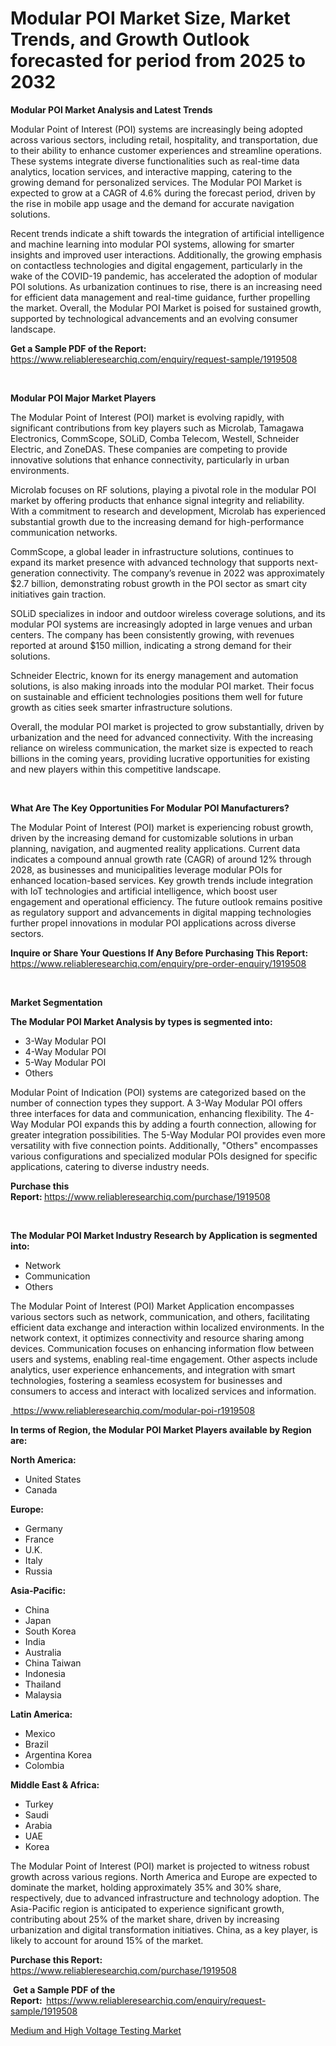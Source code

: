 <p><h1>Modular POI Market Size, Market Trends, and Growth Outlook forecasted for period from 2025 to 2032</h1></p><p><strong>Modular POI Market Analysis and Latest Trends</strong></p>
<p><p>Modular Point of Interest (POI) systems are increasingly being adopted across various sectors, including retail, hospitality, and transportation, due to their ability to enhance customer experiences and streamline operations. These systems integrate diverse functionalities such as real-time data analytics, location services, and interactive mapping, catering to the growing demand for personalized services. The Modular POI Market is expected to grow at a CAGR of 4.6% during the forecast period, driven by the rise in mobile app usage and the demand for accurate navigation solutions.</p><p>Recent trends indicate a shift towards the integration of artificial intelligence and machine learning into modular POI systems, allowing for smarter insights and improved user interactions. Additionally, the growing emphasis on contactless technologies and digital engagement, particularly in the wake of the COVID-19 pandemic, has accelerated the adoption of modular POI solutions. As urbanization continues to rise, there is an increasing need for efficient data management and real-time guidance, further propelling the market. Overall, the Modular POI Market is poised for sustained growth, supported by technological advancements and an evolving consumer landscape.</p></p>
<p><strong>Get a Sample PDF of the Report:&nbsp;</strong> <a href="https://www.reliableresearchiq.com/enquiry/request-sample/1919508?utm_campaign=3177&utm_medium=2&utm_source=Github&utm_content=ia&utm_term=08042025&utm_id=modular-poi">https://www.reliableresearchiq.com/enquiry/request-sample/1919508</a></p>
<p>&nbsp;</p>
<p><strong>Modular POI Major Market Players</strong></p>
<p><p>The Modular Point of Interest (POI) market is evolving rapidly, with significant contributions from key players such as Microlab, Tamagawa Electronics, CommScope, SOLiD, Comba Telecom, Westell, Schneider Electric, and ZoneDAS. These companies are competing to provide innovative solutions that enhance connectivity, particularly in urban environments.</p><p>Microlab focuses on RF solutions, playing a pivotal role in the modular POI market by offering products that enhance signal integrity and reliability. With a commitment to research and development, Microlab has experienced substantial growth due to the increasing demand for high-performance communication networks. </p><p>CommScope, a global leader in infrastructure solutions, continues to expand its market presence with advanced technology that supports next-generation connectivity. The company’s revenue in 2022 was approximately $2.7 billion, demonstrating robust growth in the POI sector as smart city initiatives gain traction.</p><p>SOLiD specializes in indoor and outdoor wireless coverage solutions, and its modular POI systems are increasingly adopted in large venues and urban centers. The company has been consistently growing, with revenues reported at around $150 million, indicating a strong demand for their solutions.</p><p>Schneider Electric, known for its energy management and automation solutions, is also making inroads into the modular POI market. Their focus on sustainable and efficient technologies positions them well for future growth as cities seek smarter infrastructure solutions.</p><p>Overall, the modular POI market is projected to grow substantially, driven by urbanization and the need for advanced connectivity. With the increasing reliance on wireless communication, the market size is expected to reach billions in the coming years, providing lucrative opportunities for existing and new players within this competitive landscape.</p></p>
<p>&nbsp;</p>
<p><strong>What Are The Key Opportunities For Modular POI Manufacturers?</strong></p>
<p><p>The Modular Point of Interest (POI) market is experiencing robust growth, driven by the increasing demand for customizable solutions in urban planning, navigation, and augmented reality applications. Current data indicates a compound annual growth rate (CAGR) of around 12% through 2028, as businesses and municipalities leverage modular POIs for enhanced location-based services. Key growth trends include integration with IoT technologies and artificial intelligence, which boost user engagement and operational efficiency. The future outlook remains positive as regulatory support and advancements in digital mapping technologies further propel innovations in modular POI applications across diverse sectors.</p></p>
<p><strong>Inquire or Share Your Questions If Any Before Purchasing This Report:</strong> <a href="https://www.reliableresearchiq.com/enquiry/pre-order-enquiry/1919508?utm_campaign=3177&utm_medium=2&utm_source=Github&utm_content=ia&utm_term=08042025&utm_id=modular-poi">https://www.reliableresearchiq.com/enquiry/pre-order-enquiry/1919508</a></p>
<p>&nbsp;</p>
<p><strong>Market Segmentation</strong></p>
<p><strong>The Modular POI Market Analysis by types is segmented into:</strong></p>
<p><ul><li>3-Way Modular POI</li><li>4-Way Modular POI</li><li>5-Way Modular POI</li><li>Others</li></ul></p>
<p><p>Modular Point of Indication (POI) systems are categorized based on the number of connection types they support. A 3-Way Modular POI offers three interfaces for data and communication, enhancing flexibility. The 4-Way Modular POI expands this by adding a fourth connection, allowing for greater integration possibilities. The 5-Way Modular POI provides even more versatility with five connection points. Additionally, "Others" encompasses various configurations and specialized modular POIs designed for specific applications, catering to diverse industry needs.</p></p>
<p><strong>Purchase this Report:&nbsp;</strong><a href="https://www.reliableresearchiq.com/purchase/1919508?utm_campaign=3177&utm_medium=2&utm_source=Github&utm_content=ia&utm_term=08042025&utm_id=modular-poi">https://www.reliableresearchiq.com/purchase/1919508</a></p>
<p>&nbsp;</p>
<p><strong>The Modular POI Market Industry Research by Application is segmented into:</strong></p>
<p><ul><li>Network</li><li>Communication</li><li>Others</li></ul></p>
<p><p>The Modular Point of Interest (POI) Market Application encompasses various sectors such as network, communication, and others, facilitating efficient data exchange and interaction within localized environments. In the network context, it optimizes connectivity and resource sharing among devices. Communication focuses on enhancing information flow between users and systems, enabling real-time engagement. Other aspects include analytics, user experience enhancements, and integration with smart technologies, fostering a seamless ecosystem for businesses and consumers to access and interact with localized services and information.</p></p>
<p><a href="https://www.reliableresearchiq.com/modular-poi-r1919508?utm_campaign=3177&utm_medium=2&utm_source=Github&utm_content=ia&utm_term=08042025&utm_id=modular-poi">&nbsp;https://www.reliableresearchiq.com/modular-poi-r1919508</a></p>
<p><strong>In terms of Region, the Modular POI Market Players available by Region are:</strong></p>
<p>
    <p> <strong> North America: </strong>
        <ul>
            <li>United States</li>
            <li>Canada</li>
        </ul>
        </p> 
    <p> <strong> Europe: </strong>
        <ul>
            <li>Germany</li>
            <li>France</li>
            <li>U.K.</li>
            <li>Italy</li>
            <li>Russia</li>
        </ul>
        </p> 
    <p> <strong> Asia-Pacific: </strong>
        <ul>
            <li>China</li>
            <li>Japan</li>
            <li>South Korea</li>
            <li>India</li>
            <li>Australia</li>
            <li>China Taiwan</li>
            <li>Indonesia</li>
            <li>Thailand</li>
            <li>Malaysia</li>
        </ul>
        </p> 
    <p> <strong> Latin America: </strong>
        <ul>
            <li>Mexico</li>
            <li>Brazil</li>
            <li>Argentina Korea</li>
            <li>Colombia</li>
        </ul>
        </p> 
    <p> <strong> Middle East & Africa: </strong>
        <ul>
            <li>Turkey</li>
            <li>Saudi</li>
            <li>Arabia</li>
            <li>UAE</li>
            <li>Korea</li>
        </ul>
    </p>
    </p>
<p><p>The Modular Point of Interest (POI) market is projected to witness robust growth across various regions. North America and Europe are expected to dominate the market, holding approximately 35% and 30% share, respectively, due to advanced infrastructure and technology adoption. The Asia-Pacific region is anticipated to experience significant growth, contributing about 25% of the market share, driven by increasing urbanization and digital transformation initiatives. China, as a key player, is likely to account for around 15% of the market.</p></p>
<p><strong>Purchase this Report: </strong><a href="https://www.reliableresearchiq.com/purchase/1919508?utm_campaign=3177&utm_medium=2&utm_source=Github&utm_content=ia&utm_term=08042025&utm_id=modular-poi">https://www.reliableresearchiq.com/purchase/1919508</a></p>
<p>&nbsp;<strong>Get a Sample PDF of the Report:&nbsp;&nbsp;</strong><a href="https://www.reliableresearchiq.com/enquiry/request-sample/1919508?utm_campaign=3177&utm_medium=2&utm_source=Github&utm_content=ia&utm_term=08042025&utm_id=modular-poi">https://www.reliableresearchiq.com/enquiry/request-sample/1919508</a></p>
<p><strong></strong></p>
<p><p><a href="https://github.com/xalatieusope/Market-Research-Report-List-1/blob/main/medium-and-high-voltage-testing-market.md?utm_campaign=3177&utm_medium=2&utm_source=Github&utm_content=ia&utm_term=08042025&utm_id=modular-poi">Medium and High Voltage Testing Market</a></p></p>